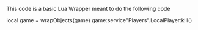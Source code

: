 This code is a basic Lua Wrapper meant to do the following code

local game = wrapObjects(game)
game:service"Players".LocalPlayer:kill()
